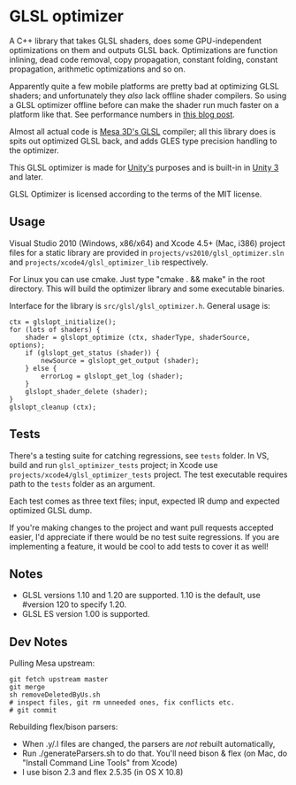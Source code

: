 GLSL optimizer
==============

A C++ library that takes GLSL shaders, does some GPU-independent optimizations on them
and outputs GLSL back. Optimizations are function inlining, dead code removal, copy propagation,
constant folding, constant propagation, arithmetic optimizations and so on.

Apparently quite a few mobile platforms are pretty bad at optimizing GLSL shaders; and
unfortunately they *also* lack offline shader compilers. So using a GLSL optimizer offline
before can make the shader run much faster on a platform like that. See performance numbers
in [this blog post](http://aras-p.info/blog/2010/09/29/glsl-optimizer/).

Almost all actual code is [Mesa 3D's GLSL](http://cgit.freedesktop.org/mesa/mesa/log/)
compiler; all this library does is spits out optimized GLSL back, and adds GLES type precision
handling to the optimizer.

This GLSL optimizer is made for [Unity's](http://unity3d.com/) purposes and is built-in
in [Unity 3](http://unity3d.com/unity/whats-new/unity-3) and later.

GLSL Optimizer is licensed according to the terms of the MIT license.


Usage
-----

Visual Studio 2010 (Windows, x86/x64) and Xcode 4.5+ (Mac, i386) project files for a static
library are provided in `projects/vs2010/glsl_optimizer.sln` and `projects/xcode4/glsl_optimizer_lib`
respectively.

For Linux you can use cmake. Just type "cmake . && make" in the root directory.
This will build the optimizer library and some executable binaries.

Interface for the library is `src/glsl/glsl_optimizer.h`. General usage is:
 
	ctx = glslopt_initialize();
	for (lots of shaders) {
		shader = glslopt_optimize (ctx, shaderType, shaderSource, options);
		if (glslopt_get_status (shader)) {
			newSource = glslopt_get_output (shader);
		} else {
			errorLog = glslopt_get_log (shader);
		}
		glslopt_shader_delete (shader);
	}
	glslopt_cleanup (ctx);


Tests
-----

There's a testing suite for catching regressions, see `tests` folder. In VS, build
and run `glsl_optimizer_tests` project; in Xcode use `projects/xcode4/glsl_optimizer_tests`
project. The test executable requires path to the `tests` folder as an argument.

Each test comes as three text files; input, expected IR dump and expected optimized
GLSL dump.

If you're making changes to the project and want pull requests accepted easier, I'd
appreciate if there would be no test suite regressions. If you are implementing a
feature, it would be cool to add tests to cover it as well!


Notes
-----

* GLSL versions 1.10 and 1.20 are supported. 1.10 is the default, use #version 120 to specify 
1.20.
* GLSL ES version 1.00 is supported.


Dev Notes
---------

Pulling Mesa upstream:

    git fetch upstream master
    git merge
    sh removeDeletedByUs.sh
    # inspect files, git rm unneeded ones, fix conflicts etc.
    # git commit
    
Rebuilding flex/bison parsers:

* When .y/.l files are changed, the parsers are *not* rebuilt automatically,
* Run ./generateParsers.sh to do that. You'll need bison & flex (on Mac, do "Install Command Line Tools" from Xcode)
* I use bison 2.3 and flex 2.5.35 (in OS X 10.8)

